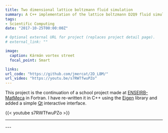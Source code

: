 ```yaml
---
title: Two dimensional lattice boltzmann fluid simulation
summary: A C++ implementation of the lattice boltzmann D2Q9 fluid simulation with immersed boundaries.
tags:
- Scientific Computing
date: "2017-10-25T00:00:00Z"

# Optional external URL for project (replaces project detail page).
# external_link: ""

image:
  caption: Kármán vortex street
  focal_point: Smart

links:
url_code: "https://github.com/jmercat/2D_LBM/"
url_video: "https://youtu.be/s7RWTfwuPZo"
---
```



This project is the continuation of a school project made at [ENSEIRB-MatMeca](https://enseirb-matmeca.bordeaux-inp.fr) in Fortran. I have re-written it in C++ using the [Eigen](https://eigen.tuxfamily.org/index.php?title=Main_Page) library and added a simple [Qt](https://www.qt.io/) interactive interface.

{{< youtube s7RWTfwuPZo >}}

---
<html lang="en">
  <head>
    <title>WebGL Demo</title>
    <meta charset="utf-8">
    <link rel="stylesheet" href="./webgl.css" type="text/css">
  </head>

  <body>
    <canvas id="glcanvas" width="640" height="480"></canvas>
  </body>

  <script>
    main();

    //
    // Start here
    //
    function main() {
      const canvas = document.querySelector('#glcanvas');
      // Initialize the GL context
      const gl = canvas.getContext('webgl');

      // If we don't have a GL context, give up now
      // Only continue if WebGL is available and working

      if (!gl) {
        alert('Unable to initialize WebGL. Your browser or machine may not support it.');
        return;
      }

      // Set clear color to black, fully opaque
      gl.clearColor(0.0, 0.0, 0.0, 1.0);
      // Clear the color buffer with specified clear color
      gl.clear(gl.COLOR_BUFFER_BIT);
    }
  </script>
</html>
---
